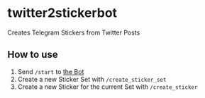 # twitter2stickerbot
Creates Telegram Stickers from Twitter Posts

## How to use
1. Send `/start` to [the Bot](https://t.me/twitter2telegrambot)
2. Create a new Sticker Set with `/create_sticker_set`
3. Create a new Sticker for the current Set with `/create_sticker`
